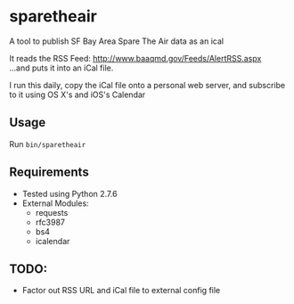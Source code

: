 # sparetheair

A tool to publish SF Bay Area Spare The Air data as an ical

It reads the RSS Feed: http://www.baaqmd.gov/Feeds/AlertRSS.aspx  
...and puts it into an iCal file.

I run this daily, copy the iCal file onto a personal web server, and subscribe to it using OS X's and iOS's Calendar

## Usage
Run `bin/sparetheair`

## Requirements
* Tested using Python 2.7.6
* External Modules:
    * requests
    * rfc3987
    * bs4
    * icalendar

## TODO:
* Factor out RSS URL and iCal file to external config file
